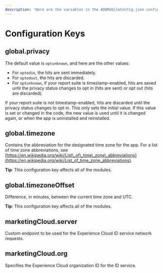 ```yaml
---
description: 'Here are the variables in the ADBMobileConfig.json config file:'
---
```


# Configuration Keys

## global.privacy

The default value is `optunknown`, and here are the other values:

* For `optedin`, the hits are sent immediately.
* For `optedout`, the hits are discarded.
* For `optunknown`, if your report suite is timestamp-enabled, hits are saved until the privacy status changes to opt in \(hits are sent\) or opt out \(hits are discarded\).

If your report suite is not timestamp-enabled, hits are discarded until the privacy status changes to opt in. This only sets the initial value. If this value is set or changed in the code, the new value is used until it is changed again, or when the app is uninstalled and reinstalled.

## global.timezone

Contains the abbreviation for the designated time zone for the app. For a list of time zone abbreviations, see [https://en.wikipedia.org/wiki/List\_of\_time\_zone\_abbreviations](https://en.wikipedia.org/wiki/List_of_time_zone_abbreviations).

**Tip**: This configuration key affects all of the modules.

## global.timezoneOffset

Difference, in minutes, between the current time zone and UTC.

**Tip**: This configuration key affects all of the modules.

## marketingCloud.server

Custom endpoint to be used for the Experience Cloud ID service network requests.

## marketingCloud.org

Specifies the Experience Cloud organization ID for the ID service.

